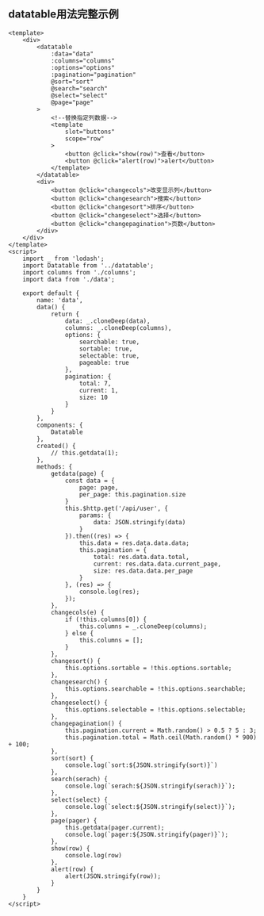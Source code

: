 ## datatable用法完整示例
    <template>
        <div>
            <datatable
                :data="data"
                :columns="columns"
                :options="options"
                :pagination="pagination"
                @sort="sort"
                @search="search"
                @select="select"
                @page="page"
            >
                <!--替换指定列数据-->
                <template
                    slot="buttons"
                    scope="row"
                >
                    <button @click="show(row)">查看</button>
                    <button @click="alert(row)">alert</button>
                </template>
            </datatable>
            <div>
                <button @click="changecols">改变显示列</button>
                <button @click="changesearch">搜索</button>
                <button @click="changesort">排序</button>
                <button @click="changeselect">选择</button>
                <button @click="changepagination">页数</button>
            </div>
        </div>
    </template>
    <script>
        import _ from 'lodash';
        import Datatable from '../datatable';
        import columns from './columns';
        import data from './data';

        export default {
            name: 'data',
            data() {
                return {
                    data: _.cloneDeep(data),
                    columns: _.cloneDeep(columns),
                    options: {
                        searchable: true,
                        sortable: true,
                        selectable: true,
                        pageable: true
                    },
                    pagination: {
                        total: 7,
                        current: 1,
                        size: 10
                    }
                }
            },
            components: {
                Datatable
            },
            created() {
                // this.getdata(1);
            },
            methods: {
                getdata(page) {
                    const data = {
                        page: page,
                        per_page: this.pagination.size
                    }
                    this.$http.get('/api/user', {
                        params: {
                            data: JSON.stringify(data)
                        }
                    }).then((res) => {
                        this.data = res.data.data.data;
                        this.pagination = {
                            total: res.data.data.total,
                            current: res.data.data.current_page,
                            size: res.data.data.per_page
                        }
                    }, (res) => {
                        console.log(res);
                    });
                },
                changecols(e) {
                    if (!this.columns[0]) {
                        this.columns = _.cloneDeep(columns);
                    } else {
                        this.columns = [];
                    }
                },
                changesort() {
                    this.options.sortable = !this.options.sortable;
                },
                changesearch() {
                    this.options.searchable = !this.options.searchable;
                },
                changeselect() {
                    this.options.selectable = !this.options.selectable;
                },
                changepagination() {
                    this.pagination.current = Math.random() > 0.5 ? 5 : 3;
                    this.pagination.total = Math.ceil(Math.random() * 900) + 100;
                },
                sort(sort) {
                    console.log(`sort:${JSON.stringify(sort)}`)
                },
                search(serach) {
                    console.log(`serach:${JSON.stringify(serach)}`);
                },
                select(select) {
                    console.log(`select:${JSON.stringify(select)}`);
                },
                page(pager) {
                    this.getdata(pager.current);
                    console.log(`pager:${JSON.stringify(pager)}`);
                },
                show(row) {
                    console.log(row)
                },
                alert(row) {
                    alert(JSON.stringify(row));
                }
            }
        }
    </script>